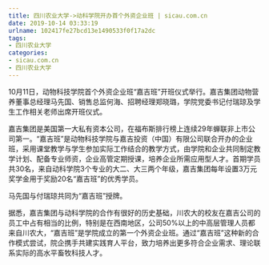 ```yaml
---
title: 四川农业大学->动科学院开办首个外资企业班 | sicau.com.cn
date: 2019-10-14 03:33:19
urlname: 102417fe27bcd13e1490533f0f17a2dc
tags: 
- 四川农业大学
categories:
- sicau.com.cn
- 四川农业大学
---
```

10月11日，动物科技学院首个外资企业班“嘉吉班”开班仪式举行。嘉吉集团动物营养董事总经理马先国、销售总监何海、招聘经理郑晓璐，学院党委书记付瑞琼及学生工作相关老师出席开班仪式。

嘉吉集团是美国第一大私有资本公司，在福布斯排行榜上连续29年蝉联非上市公司第一。“嘉吉班”是动物科技学院与嘉吉投资（中国）有限公司联合开办的企业班，采用课堂教学与学生参加实际工作结合的教学方式，由学院和企业共同制定教学计划、配备专业师资，企业高管定期授课，培养企业所需应用型人才。首期学员共30名，来自动科学院3个专业的大二、大三两个年级，嘉吉集团每年设置3万元奖学金用于奖励20名“嘉吉班”的优秀学员。

马先国与付瑞琼共同为“嘉吉班”授牌。

据悉，嘉吉集团与动科学院的合作有很好的历史基础，川农大的校友在嘉吉公司的员工中占有相当的比例，特别是在西南地区，公司50%以上的中高层管理人员都来自川农大，“嘉吉班”是学院成立的第一个外资企业班。通过“嘉吉班”这种新的合作模式尝试，院企携手共建实践育人平台，致力培养出更多符合企业需求、理论联系实际的高水平畜牧科技人才。


